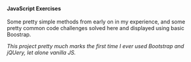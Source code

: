 #### JavaScript Exercises 

Some pretty simple methods from early on in my experience, and some pretty common code challenges solved here and displayed using basic Boostrap. 

*This project pretty much marks the first time I ever used Bootstrap and jQUery, let alone vanilla JS.*
